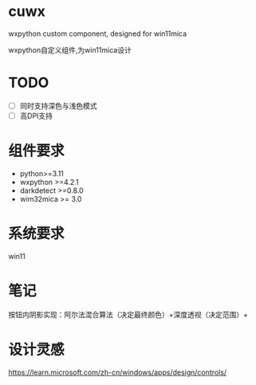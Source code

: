 # cuwx

wxpython custom component, designed for win11mica

 wxpython自定义组件,为win11mica设计

# TODO

* [ ] 同时支持深色与浅色模式
* [ ] 高DPI支持

# 组件要求

* python>=3.11
* wxpython >=4.2.1
* darkdetect >=0.8.0
* wim32mica >= 3.0

# 系统要求

win11

# 笔记

按钮内阴影实现：阿尔法混合算法（决定最终颜色）+深度透视（决定范围）+

# 设计灵感

https://learn.microsoft.com/zh-cn/windows/apps/design/controls/

